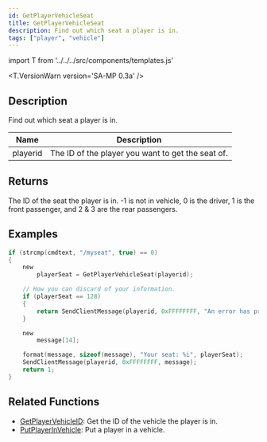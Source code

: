 ```yaml
---
id: GetPlayerVehicleSeat
title: GetPlayerVehicleSeat
description: Find out which seat a player is in.
tags: ["player", "vehicle"]
---
```


import T from '../../../src/components/templates.js'

<T.VersionWarn version='SA-MP 0.3a' />

## Description

Find out which seat a player is in.

| Name     | Description                                       |
| -------- | ------------------------------------------------- |
| playerid | The ID of the player you want to get the seat of. |

## Returns

The ID of the seat the player is in. -1 is not in vehicle, 0 is the driver, 1 is the front passenger, and 2 & 3 are the rear passengers.

## Examples

```c
if (strcmp(cmdtext, "/myseat", true) == 0)
{
    new
        playerSeat = GetPlayerVehicleSeat(playerid);

    // How you can discard of your information.
    if (playerSeat == 128)
    {
        return SendClientMessage(playerid, 0xFFFFFFFF, "An error has prevented us from returning the seat ID.");
    }

    new
        message[14];

    format(message, sizeof(message), "Your seat: %i", playerSeat);
    SendClientMessage(playerid, 0xFFFFFFFF, message);
    return 1;
}
```

## Related Functions

- [GetPlayerVehicleID](GetPlayerVehicleID.md): Get the ID of the vehicle the player is in.
- [PutPlayerInVehicle](PutPlayerInVehicle.md): Put a player in a vehicle.
